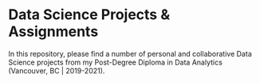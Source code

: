 # Data Science Projects & Assignments
In this repository, please find a number of personal and collaborative Data Science projects from my Post-Degree Diploma in Data Analytics (Vancouver, BC | 2019-2021). 
